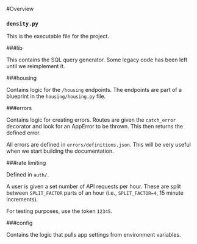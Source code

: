 
#Overview

### `density.py`

This is the executable file for the project.


###lib

This contains the SQL query generator.
Some legacy code has been left until we reimplement it.


###housing

Contains logic for the `/housing` endpoints.
The endpoints are part of a blueprint in the `housing/housing.py` file.


###errors

Contains logic for creating errors.
Routes are given the `catch_error` decorator and look for an AppError to be thrown.
This then returns the defined error.

All errors are defined in `errors/definitions.json`.
This will be very useful when we start building the documentation.


###rate limiting

Defined in `auth/`.

A user is given a set number of API requests per hour.
These are split between `SPLIT_FACTOR` parts of an hour (i.e., `SPLIT_FACTOR=4`, 15 minute increments).

For testing purposes, use the token `12345`.


###config

Contains the logic that pulls app settings from environment variables.

